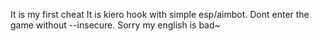It is my first cheat
It is kiero hook with simple esp/aimbot.
Dont enter the game without --insecure.
Sorry my english is bad~
